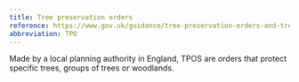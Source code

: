 ```yaml
---
title: Tree preservation orders
reference: https://www.gov.uk/guidance/tree-preservation-orders-and-trees-in-conservation-areas
abbreviation: TPO
---
```

Made by a local planning authority in England, TPOS are orders that protect specific trees, groups of trees or woodlands.
